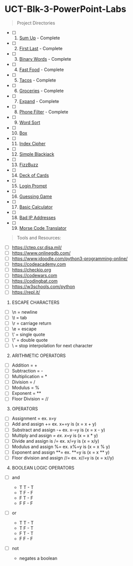 # UCT-Blk-3-PowerPoint-Labs

>Project Directories

- [ ] 1. [Sum Up](https://github.com/jarosales1029/UCT-Blk-3-PowerPoint-Labs/blob/master/Sum%20Up) - Complete
- [ ] 2. [First Last](https://github.com/jarosales1029/UCT-Blk-3-PowerPoint-Labs/blob/master/First%20Last) - Complete
- [ ] 3. [Binary Words](https://github.com/jarosales1029/UCT-Blk-3-PowerPoint-Labs/blob/master/Binary%20Words) - Complete
- [ ] 4. [Fast Food](https://github.com/jarosales1029/UCT-Blk-3-PowerPoint-Labs/blob/master/Fast%20Food) - Complete
- [ ] 5. [Tacos](https://github.com/jarosales1029/UCT-Blk-3-PowerPoint-Labs/blob/master/Tacos) - Complete
- [ ] 6. [Groceries](https://github.com/jarosales1029/UCT-Blk-3-PowerPoint-Labs/blob/master/Groceries) - Complete
- [ ] 7. [Expand](https://github.com/jarosales1029/UCT-Blk-3-PowerPoint-Labs/blob/master/Expand) - Complete
- [ ] 8. [Phone Filter](https://github.com/jarosales1029/UCT-Blk-3-PowerPoint-Labs/blob/master/Phone%20Filter) - Complete
- [ ] 9. [Word Sort](https://github.com/jarosales1029/UCT-Blk-3-PowerPoint-Labs/blob/master/Word%20Sort)
- [ ] 10. [Box](https://github.com/jarosales1029/UCT-Blk-3-PowerPoint-Labs/blob/master/Box)
- [ ] 11. [Index Cipher](https://github.com/jarosales1029/UCT-Blk-3-PowerPoint-Labs/blob/master/Index%20Cipher)
- [ ] 12. [Simple Blackjack](https://github.com/jarosales1029/UCT-Blk-3-PowerPoint-Labs/blob/master/Simple%20Blackjack)
- [ ] 13. [FizzBuzz](https://github.com/jarosales1029/UCT-Blk-3-PowerPoint-Labs/blob/master/FizzBuzz)
- [ ] 14. [Deck of Cards](https://github.com/jarosales1029/UCT-Blk-3-PowerPoint-Labs/blob/master/Deck%20of%20Cards)
- [ ] 15. [Login Prompt](https://github.com/jarosales1029/UCT-Blk-3-PowerPoint-Labs/blob/master/Login%20Prompt)
- [ ] 16. [Guessing Game](https://github.com/jarosales1029/UCT-Blk-3-PowerPoint-Labs/blob/master/Guessing%20Game)
- [ ] 17. [Basic Calculator](https://github.com/jarosales1029/UCT-Blk-3-PowerPoint-Labs/blob/master/Basic%20Calculator)
- [ ] 18. [Bad IP Addresses](https://github.com/jarosales1029/UCT-Blk-3-PowerPoint-Labs/blob/master/Bad%20IP%20Addresses)
- [ ] 19. [Morse Code Translator](https://github.com/jarosales1029/UCT-Blk-3-PowerPoint-Labs/blob/master/Morse%20Code%20Translator)

>Tools and Resources:

- [ ] https://ctep.csr.disa.mil/
- [ ] https://www.onlinegdb.com/
- [ ] https://www.jdoodle.com/python3-programming-online/
- [ ] https://codeacademy.com
- [ ] https://checkio.org
- [ ] https://codewars.com
- [ ] https://codingbat.com
- [ ] https://w3schools.com/python
- [ ] https://repl.it/

1. ESCAPE CHARACTERS

- [ ] \n = newline
- [ ] \t = tab
- [ ] \r = carriage return
- [ ] \e = escape
- [ ] \’ = single quote
- [ ] \” = double quote
- [ ] \ = stop interpolation for next character

2. ARITHMETIC OPERATORS

- [ ] Addition = +
- [ ] Subtraction = -
- [ ] Multiplication = *
- [ ] Division = /
- [ ] Modulus = %
- [ ] Exponent = **
- [ ] Floor Division = //

3. OPERATORS

- [ ] Assignment = ex. x=y
- [ ] Add and assign += ex. x+=y is (x = x + y)
- [ ] Substract and assign -+ ex. x-=y is (x = x - y)
- [ ] Multiply and assign *= ex. x*=y is (x = x * y)
- [ ] Divide and assign is /= ex. x/=y is (x = x/y)
- [ ] Modulus and assign %= ex. x%=y is (x = x % y)
- [ ] Exponent and assign **= ex. **=y is (x = x ** y)
- [ ] Floor division and assign //= ex. x//=y is (x = x//y)

4. BOOLEAN LOGIC OPERATORS

- [ ] and 
  - T T - T
  - T F - F
  - F T - F
  - F F - F

- [ ] or
  - T T - T
  - T F - T
  - F T - T
  - F F - F

- [ ] not
  - negates a boolean
